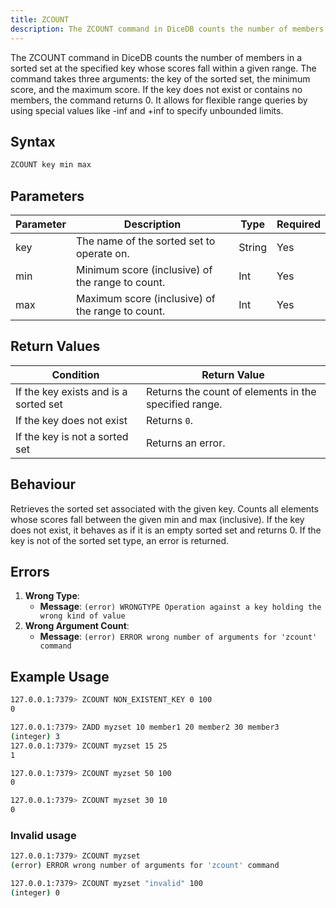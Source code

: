 ```yaml
---
title: ZCOUNT
description: The ZCOUNT command in DiceDB counts the number of members in a sorted set at the specified key whose scores fall within a given range. The command takes three arguments - the key of the sorted set, the minimum score, and the maximum score. If the key does not exist or contains no members, the command returns 0. It allows for flexible range queries by using special values like -inf and +inf to specify unbounded limits.
---
```


The ZCOUNT command in DiceDB counts the number of members in a sorted set at the specified key whose scores fall within a given range. The command takes three arguments: the key of the sorted set, the minimum score, and the maximum score. If the key does not exist or contains no members, the command returns 0. It allows for flexible range queries by using special values like -inf and +inf to specify unbounded limits.

## Syntax

```bash
ZCOUNT key min max
```

## Parameters

| Parameter | Description                                      | Type   | Required |
|-----------|--------------------------------------------------|--------|----------|
| key       | The name of the sorted set to operate on.        | String | Yes      |
| min       | Minimum score (inclusive) of the range to count. | Int    | Yes      |
| max       | Maximum score (inclusive) of the range to count. | Int    | Yes      |

## Return Values

| Condition                                      | Return Value                                      |
|------------------------------------------------|---------------------------------------------------|
| If the key exists and is a sorted set          | Returns the count of elements in the specified range. |
| If the key does not exist                      | Returns `0`.                                       |
| If the key is not a sorted set                 | Returns an error.                                  |


## Behaviour
Retrieves the sorted set associated with the given key.
Counts all elements whose scores fall between the given min and max (inclusive).
If the key does not exist, it behaves as if it is an empty sorted set and returns 0.
If the key is not of the sorted set type, an error is returned.

## Errors

1. **Wrong Type**: 
   - **Message**: `(error) WRONGTYPE Operation against a key holding the wrong kind of value`
2. **Wrong Argument Count**: 
   - **Message**: `(error) ERROR wrong number of arguments for 'zcount' command`


## Example Usage
```bash
127.0.0.1:7379> ZCOUNT NON_EXISTENT_KEY 0 100
0

127.0.0.1:7379> ZADD myzset 10 member1 20 member2 30 member3
(integer) 3
127.0.0.1:7379> ZCOUNT myzset 15 25
1

127.0.0.1:7379> ZCOUNT myzset 50 100
0

127.0.0.1:7379> ZCOUNT myzset 30 10
0
```
### Invalid usage

```bash
127.0.0.1:7379> ZCOUNT myzset
(error) ERROR wrong number of arguments for 'zcount' command

127.0.0.1:7379> ZCOUNT myzset "invalid" 100
(integer) 0
```